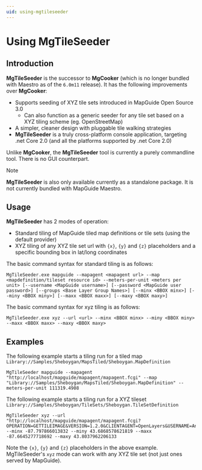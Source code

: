 ```yaml
---
uid: using-mgtileseeder
---
```


# Using MgTileSeeder

## Introduction

**MgTileSeeder** is the successor to **MgCooker** (which is no longer bundled with Maestro as of the `6.0m11` release). It has the following improvements over **MgCooker**:

 * Supports seeding of XYZ tile sets introduced in MapGuide Open Source 3.0
   * Can also function as a generic seeder for any tile set based on a XYZ tiling scheme (eg. OpenStreetMap)
 * A simpler, cleaner design with pluggable tile walking strategies
 * **MgTileSeeder** is a truly cross-platform console application, targeting .net Core 2.0 (and all the platforms supported by .net Core 2.0)

Unlike **MgCooker**, the **MgTileSeeder** tool is currently a purely commandline tool. There is no GUI counterpart.

> [!NOTE]
> **MgTileSeeder** is also only available currently as a standalone package. It is not currently bundled with MapGuide Maestro.

## Usage

**MgTileSeeder** has 2 modes of operation:

 * Standard tiling of MapGuide tiled map definitions or tile sets (using the default provider)
 * XYZ tiling of any XYZ tile set url with `{x}`, `{y}` and `{z}` placeholders and a specific bounding box in lat/long coordinates

The basic command syntax for standard tiling is as follows:

    MgTileSeeder.exe mapguide --mapagent <mapagent url> --map <mapdefinition/tileset resource id> --meters-per-unit <meters per unit> [--username <MapGuide username>] [--password <MapGuide user password>] [--groups <Base Layer Group Names>] [--minx <BBOX minx>] [--miny <BBOX miny>] [--maxx <BBOX maxx>] [--maxy <BBOX maxy>]

The basic command syntax for xyz tiling is as follows:

    MgTileSeeder.exe xyz --url <url> --minx <BBOX minx> --miny <BBOX miny> --maxx <BBOX maxx> --maxy <BBOX maxy>

## Examples

The following example starts a tiling run for a tiled map `Library://Samples/Sheboygan/MapsTiled/Sheboygan.MapDefinition`

    MgTileSeeder mapguide --mapagent "http://localhost/mapguide/mapagent/mapagent.fcgi" --map "Library://Samples/Sheboygan/MapsTiled/Sheboygan.MapDefinition" --meters-per-unit 111319.4908

The following example starts a tiling run for a XYZ tileset `Library://Samples/Sheboygan/TileSets/Sheboygan.TileSetDefinition`

    MgTileSeeder xyz --url "http://localhost/mapguide/mapagent/mapagent.fcgi?OPERATION=GETTILEIMAGE&VERSION=1.2.0&CLIENTAGENT=OpenLayers&USERNAME=Anonymous&MAPDEFINITION=Library://Samples/Sheboygan/MapsTiled/Sheboygan.MapDefinition&BASEMAPLAYERGROUPNAME=Base+Layer+Group&TILECOL=${y}&TILEROW=${x}&SCALEINDEX=${z}" --minx -87.797866013832 --miny 43.6868578621819 --maxx -87.6645277718692 --maxy 43.8037962206133

Note the `{x}`, `{y}` and `{z}` placeholders in the above example. MgTileSeeder's `xyz` mode can work with any XYZ tile set (not just ones served by MapGuide).
